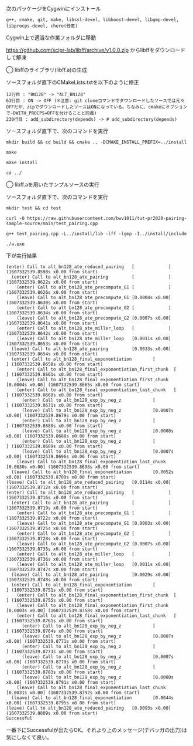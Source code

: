 次のパッケージをCygwinにインストール

	g++, cmake, git, make, libssl-devel, libboost-devel, libgmp-devel, libprocps-devel, chere(任意)



Cygwin上で適当な作業フォルダに移動

https://github.com/scipr-lab/libff/archive/v1.0.0.zip からlibffをダウンロードして解凍



◯ libffのライブラリ(libff.a)の生成

ソースフォルダ直下のCMakeLists.txtを以下のように修正

	12行目 : "BN128" -> "ALT_BN128"
	63行目 : ON -> OFF (※注意: git cloneコマンドでダウンロードしたソースでは元々OFFだが、zipでダウンロードしたソースはONになっている。ちなみに、cmakeにオプションで-DWITH_PROCPS=OFFを付けることと同義)
	230行目 : add_subdirectory(depends) -> # add_subdirectory(depends)
	

ソースフォルダ直下で、次のコマンドを実行

	mkdir build && cd build && cmake .. -DCMAKE_INSTALL_PREFIX=../install

	make

	make install

	cd ../

◯ libff.aを用いたサンプルソースの実行

ソースフォルダ直下で、次のコマンドを実行

	mkdir test && cd test

	curl -O https://raw.githubusercontent.com/bwv1011/tut-pr2020-pairing-sample-source/main/test_pairing.cpp

	g++ test_pairing.cpp -L../install/lib -lff -lgmp -I../install/include

	./a.exe

下が実行結果

	(enter) Call to alt_bn128_ate_reduced_pairing   [             ] (1607332539.8598s x0.00 from start)
	  (enter) Call to alt_bn128_ate_pairing         [             ] (1607332539.8622s x0.00 from start)
	    (enter) Call to alt_bn128_ate_precompute_G1 [             ] (1607332539.8626s x0.00 from start)
	    (leave) Call to alt_bn128_ate_precompute_G1 [0.0004s x0.00] (1607332539.8630s x0.00 from start)
	    (enter) Call to alt_bn128_ate_precompute_G2 [             ] (1607332539.8634s x0.00 from start)
	    (leave) Call to alt_bn128_ate_precompute_G2 [0.0007s x0.00] (1607332539.8641s x0.00 from start)
	    (enter) Call to alt_bn128_ate_miller_loop   [             ] (1607332539.8642s x0.00 from start)
	    (leave) Call to alt_bn128_ate_miller_loop   [0.0011s x0.00] (1607332539.8653s x0.00 from start)
	  (leave) Call to alt_bn128_ate_pairing         [0.0033s x0.00] (1607332539.8654s x0.00 from start)
	  (enter) Call to alt_bn128_final_exponentiation        [             ] (1607332539.8658s x0.00 from start)
	    (enter) Call to alt_bn128_final_exponentiation_first_chunk  [             ] (1607332539.8661s x0.00 from start)
	    (leave) Call to alt_bn128_final_exponentiation_first_chunk  [0.0004s x0.00] (1607332539.8665s x0.00 from start)
	    (enter) Call to alt_bn128_final_exponentiation_last_chunk   [             ] (1607332539.8668s x0.00 from start)
	      (enter) Call to alt_bn128_exp_by_neg_z            [             ] (1607332539.8671s x0.00 from start)
	      (leave) Call to alt_bn128_exp_by_neg_z            [0.0007s x0.00] (1607332539.8679s x0.00 from start)
	      (enter) Call to alt_bn128_exp_by_neg_z            [             ] (1607332539.8680s x0.00 from start)
	      (leave) Call to alt_bn128_exp_by_neg_z            [0.0008s x0.00] (1607332539.8688s x0.00 from start)
	      (enter) Call to alt_bn128_exp_by_neg_z            [             ] (1607332539.8689s x0.00 from start)
	      (leave) Call to alt_bn128_exp_by_neg_z            [0.0007s x0.00] (1607332539.8696s x0.00 from start)
	    (leave) Call to alt_bn128_final_exponentiation_last_chunk   [0.0030s x0.00] (1607332539.8698s x0.00 from start)
	  (leave) Call to alt_bn128_final_exponentiation        [0.0052s x0.00] (1607332539.8709s x0.00 from start)
	(leave) Call to alt_bn128_ate_reduced_pairing   [0.0114s x0.00] (1607332539.8712s x0.00 from start)
	(enter) Call to alt_bn128_ate_reduced_pairing   [             ] (1607332539.8716s x0.00 from start)
	  (enter) Call to alt_bn128_ate_pairing         [             ] (1607332539.8719s x0.00 from start)
	    (enter) Call to alt_bn128_ate_precompute_G1 [             ] (1607332539.8722s x0.00 from start)
	    (leave) Call to alt_bn128_ate_precompute_G1 [0.0003s x0.00] (1607332539.8725s x0.00 from start)
	    (enter) Call to alt_bn128_ate_precompute_G2 [             ] (1607332539.8728s x0.00 from start)
	    (leave) Call to alt_bn128_ate_precompute_G2 [0.0007s x0.00] (1607332539.8735s x0.00 from start)
	    (enter) Call to alt_bn128_ate_miller_loop   [             ] (1607332539.8736s x0.00 from start)
	    (leave) Call to alt_bn128_ate_miller_loop   [0.0011s x0.00] (1607332539.8747s x0.00 from start)
	  (leave) Call to alt_bn128_ate_pairing         [0.0029s x0.00] (1607332539.8748s x0.00 from start)
	  (enter) Call to alt_bn128_final_exponentiation        [             ] (1607332539.8751s x0.00 from start)
	    (enter) Call to alt_bn128_final_exponentiation_first_chunk  [             ] (1607332539.8755s x0.00 from start)
	    (leave) Call to alt_bn128_final_exponentiation_first_chunk  [0.0003s x0.00] (1607332539.8758s x0.00 from start)
	    (enter) Call to alt_bn128_final_exponentiation_last_chunk   [             ] (1607332539.8761s x0.00 from start)
	      (enter) Call to alt_bn128_exp_by_neg_z            [             ] (1607332539.8764s x0.00 from start)
	      (leave) Call to alt_bn128_exp_by_neg_z            [0.0007s x0.00] (1607332539.8771s x0.00 from start)
	      (enter) Call to alt_bn128_exp_by_neg_z            [             ] (1607332539.8773s x0.00 from start)
	      (leave) Call to alt_bn128_exp_by_neg_z            [0.0007s x0.00] (1607332539.8779s x0.00 from start)
	      (enter) Call to alt_bn128_exp_by_neg_z            [             ] (1607332539.8783s x0.00 from start)
	      (leave) Call to alt_bn128_exp_by_neg_z            [0.0008s x0.00] (1607332539.8791s x0.00 from start)
	    (leave) Call to alt_bn128_final_exponentiation_last_chunk   [0.0031s x0.00] (1607332539.8792s x0.00 from start)
	  (leave) Call to alt_bn128_final_exponentiation        [0.0044s x0.00] (1607332539.8795s x0.00 from start)
	(leave) Call to alt_bn128_ate_reduced_pairing   [0.0093s x0.00] (1607332539.8809s x0.00 from start)
	Successful

一番下にSuccessfulが出たらOK。それより上のメッセージ(デバッガの出力)は気にしなくて良い。
